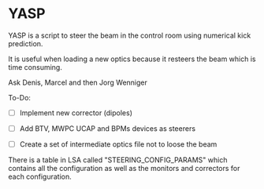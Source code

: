 # YASP

YASP is a script to steer the beam in the control room using numerical kick prediction.

It is useful when loading a new optics because it resteers the beam which is time consuming.

Ask Denis, Marcel and then Jorg Wenniger


To-Do:
* [ ] Implement new corrector (dipoles)
* [ ] Add BTV, MWPC UCAP and BPMs devices as steerers
* [ ] Create a set of intermediate optics file not to loose the beam


There is a table in LSA called "STEERING_CONFIG_PARAMS" which contains all the configuration as well as the monitors and correctors for each configuration.